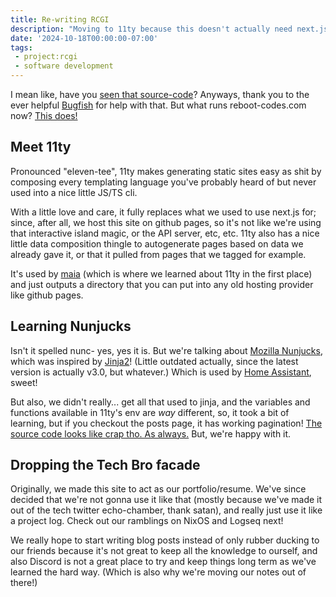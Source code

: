 ```yaml
---
title: Re-writing RCGI
description: "Moving to 11ty because this doesn't actually need next.js... surprisingly."
date: '2024-10-18T00:00:00-07:00'
tags: 
 - project:rcgi
 - software development
---
```


I mean like, have you [seen that source-code](https://github.com/Reboot-Codes/old-rcgi)? Anyways, thank you to the ever helpful [Bugfish](https://github.com/vguttmann) for help with that. But what runs reboot-codes.com now? [This does!](https://github.com/Reboot-Codes/reboot-codes.github.io)

## Meet 11ty

Pronounced "eleven-tee", 11ty makes generating static sites easy as shit by composing every templating language you've probably heard of but never used into a nice little JS/TS cli.

With a little love and care, it fully replaces what we used to use next.js for; since, after all, we host this site on github pages, so it's not like we're using that interactive island magic, or the API server, etc, etc. 11ty also has a nice little data composition thingle to autogenerate pages based on data we already gave it, or that it pulled from pages that we tagged for example.

It's used by [maia](https://maia.crimew.gay/) (which is where we learned about 11ty in the first place) and just outputs a directory that you can put into any old hosting provider like github pages. 

## Learning Nunjucks

Isn't it spelled nunc- yes, yes it is. But we're talking about [Mozilla Nunjucks](https://mozilla.github.io/nunjucks/), which was inspired by [Jinja2](https://jinja.palletsprojects.com/en/2.10.x/)! (Little outdated actually, since the latest version is actually v3.0, but whatever.) Which is used by [Home Assistant](https://www.home-assistant.io), sweet!

But also, we didn't really... get all that used to jinja, and the variables and functions available in 11ty's env are *way* different, so, it took a bit of learning, but if you checkout the posts page, it has working pagination! [The source code looks like crap tho. As always.](https://github.com/Reboot-Codes/new-rcgi/blob/main/src/_includes/components/pagination.njk) But, we're happy with it.

## Dropping the Tech Bro facade

Originally, we made this site to act as our portfolio/resume. We've since decided that we're not gonna use it like that (mostly because we've made it out of the tech twitter echo-chamber, thank satan), and really just use it like a project log. Check out our ramblings on NixOS and Logseq next!

We really hope to start writing blog posts instead of only rubber ducking to our friends because it's not great to keep all the knowledge to ourself, and also Discord is not a great place to try and keep things long term as we've learned the hard way. (Which is also why we're moving our notes out of there!)
